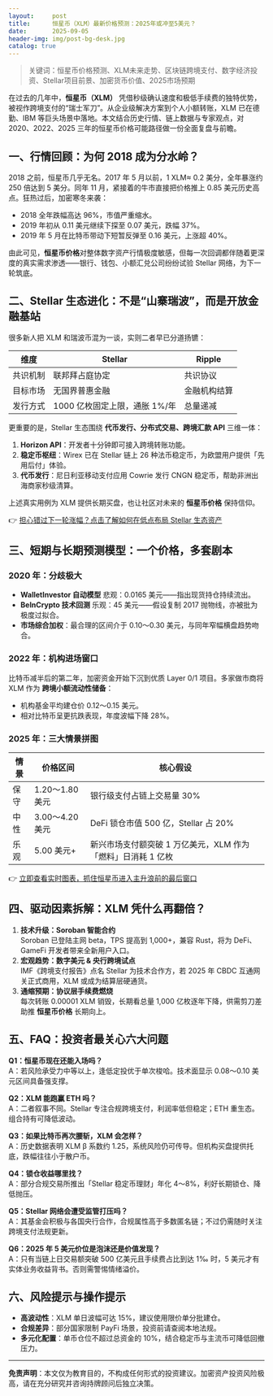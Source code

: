 ```yaml
---
layout:     post
title:      恒星币（XLM）最新价格预测：2025年或冲至5美元？
date:       2025-09-05
header-img: img/post-bg-desk.jpg
catalog: true
---
```


> 关键词：恒星币价格预测、XLM未来走势、区块链跨境支付、数字经济投资、Stellar项目前景、加密货币价值、2025市场预期

在过去的几年中，**恒星币（XLM）** 凭借秒级确认速度和极低手续费的独特优势，被视作跨境支付的“瑞士军刀”。从企业级解决方案到个人小额转账，XLM 已在德勤、IBM 等巨头场景中落地。本文结合历史行情、链上数据与专家观点，对 2020、2022、2025 三年的恒星币价格可能路径做一份全面复盘与前瞻。

## 一、行情回顾：为何 2018 成为分水岭？

2018 之前，恒星币几乎无名。2017 年 5 月以前，1 XLM≈ 0.2 美分，全年暴涨约 250 倍达到 5 美分。同年 11 月，紧接着的牛市直接把价格推上 0.85 美元历史高点。狂热过后，加密寒冬来袭：

- 2018 全年跌幅高达 96%，市值严重缩水。  
- 2019 年初从 0.11 美元继续下探至 0.07 美元，跌幅 37%。  
- 2019 年 5 月在比特币带动下短暂反弹至 0.16 美元，上涨超 40%。  

由此可见，**恒星币价格**对整体数字资产行情极度敏感，但每一次回调都伴随着更深度的真实需求渗透——银行、钱包、小额汇兑公司纷纷试验 Stellar 网络，为下一轮筑底。

## 二、Stellar 生态进化：不是“山寨瑞波”，而是开放金融基站

很多新人把 XLM 和瑞波币混为一谈，实则二者早已分道扬镳：

| 维度 | Stellar | Ripple |
|---|---|---|
| 共识机制 | 联邦拜占庭协定 | 共识协议 |
| 目标市场 | 无国界普惠金融 | 金融机构结算 |
| 发行方式 | 1000 亿枚固定上限，通胀 1%/年 | 总量递减 |

更重要的是，Stellar 生态围绕 **代币发行、分布式交易、跨境汇款 API** 三维一体：

1. **Horizon API**：开发者十分钟即可接入跨境转账功能。  
2. **稳定币枢纽**：Wirex 已在 Stellar 链上 26 种法币稳定币，为欧盟用户提供「先用后付」体验。  
3. **代币发行**：尼日利亚移动支付应用 Cowrie 发行 CNGN 稳定币，帮助非洲出海商家秒级清算。  

上述真实用例为 XLM 提供长期买盘，也让社区对未来的 **恒星币价格** 保持信仰。

👉 [担心错过下一轮涨幅？点击了解如何在低点布局 Stellar 生态资产](https://okxdog.com/)

## 三、短期与长期预测模型：一个价格，多套剧本

### 2020 年：分歧极大

- **WalletInvestor 自动模型** 悲观：0.0165 美元——指出现货持仓持续流出。  
- **BeInCrypto 技术回测** 乐观：45 美元——假设复制 2017 抛物线，亦被批为极度过拟合。  
- **市场综合加权**：最合理的区间介于 0.10～0.30 美元，与同年窄幅横盘趋势吻合。  

### 2022 年：机构进场窗口

比特币减半后的第二年，加密资金开始下沉到优质 Layer 0/1 项目。多家做市商将 XLM 作为 **跨境小额流动性储备**：

- 机构基金平均建仓价 0.12～0.15 美元。  
- 相对比特币呈更抗跌表现，年度波幅下降 28%。  

### 2025 年：三大情景拼图

| 情景 | 价格区间 | 核心假设 |
|---|---|---|
| 保守 | 1.20～1.80 美元 | 银行级支付占链上交易量 30% |
| 中性 | 3.00～4.20 美元 | DeFi 锁仓市值 500 亿，Stellar 占 20% |
| 乐观 | 5.00 美元+ | 新兴市场支付额突破 1 万亿美元，XLM 作为「燃料」日消耗 1 亿枚 |

👉 [立即查看实时图表，抓住恒星币进入主升浪前的最后窗口](https://okxdog.com/)

## 四、驱动因素拆解：XLM 凭什么再翻倍？

1. **技术升级：Soroban 智能合约**  
   Soroban 已登陆主网 beta，TPS 提高到 1,000+，兼容 Rust，将为 DeFi、GameFi 开发者带来全新用户入口。  
2. **宏观趋势：数字美元 & 央行跨境试点**  
   IMF《跨境支付报告》点名 Stellar 为技术合作方，若 2025 年 CBDC 互通网关正式商用，XLM 或成为结算层硬通货。  
3. **通缩预期：协议层手续费燃烧**  
   每次转账 0.00001 XLM 销毁，长期看总量 1,000 亿枚逐年下降，供需剪刀差助推 **恒星币价格** 长期向上。

## 五、FAQ：投资者最关心六大问题

**Q1：恒星币现在还能入场吗？**  
A：若风险承受力中等以上，逢低定投优于单次梭哈。技术面显示 0.08～0.10 美元区间具备强支撑。

**Q2：XLM 能跑赢 ETH 吗？**  
A：二者叙事不同。Stellar 专注合规跨境支付，利润率低但稳定；ETH 重生态。组合持有可降低波动。

**Q3：如果比特币再次腰斩，XLM 会怎样？**  
A：历史数据表明 XLM β 系数约 1.25，系统风险仍可传导。但机构买盘提供托底，跌幅往往小于散户币。

**Q4：锁仓收益哪里找？**  
A：部分合规交易所推出「Stellar 稳定币理财」年化 4～8%，利好长期锁仓、降低抛压。

**Q5：Stellar 网络会遭受监管打压吗？**  
A：其基金会积极与各国央行合作，合规属性高于多数匿名链；不过仍需随时关注跨境支付法规更新。

**Q6：2025 年 5 美元价位是泡沫还是价值发现？**  
A：只有当链上日交易额突破 500 亿美元且手续费占比到达 1‰ 时，5 美元才有实体业务收益背书。否则需警惕情绪溢价。

## 六、风险提示与操作提示

- **高波动性**：XLM 单日波幅可达 15%，建议使用限价单分批建仓。  
- **合规差异**：部分国家限制 PayFi 场景，投资前请查阅本地法规。  
- **多元化配置**：单币仓位不超过总资金的 10%，结合稳定币与主流币可降低回撤压力。

---

**免责声明**：本文仅为教育目的，不构成任何形式的投资建议。加密资产投资风险极高，请在充分研究并咨询持牌顾问后独立决策。
